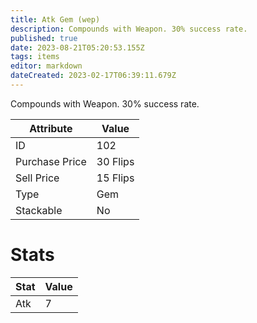```yaml
---
title: Atk Gem (wep)
description: Compounds with Weapon. 30% success rate.
published: true
date: 2023-08-21T05:20:53.155Z
tags: items
editor: markdown
dateCreated: 2023-02-17T06:39:11.679Z
---
```


Compounds with Weapon. 30% success rate.

|Attribute|Value|
|-|-|
|ID|102|
|Purchase Price|30 Flips|
|Sell Price|15 Flips|
|Type|Gem|
|Stackable|No|

# Stats
|Stat|Value|
|-|-|
|Atk|7|
